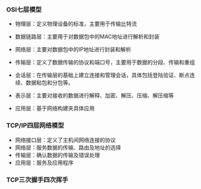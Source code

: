 ### OSI七层模型

- 物理层：定义物理设备的标准，主要用于传输比特流

- 数据链路层：主要用于对数据包中的MAC地址进行解析和封装

- 网络层：主要对数据包中的IP地址进行封装和解析

- 传输层：定义了数据传输的协议和端口号，主要用于数据的分段、传输和重组

- 会话层：在传输层的基础上建立连接和管理会话，具体包括登陆验证、断点连续、数据粘包和分包等。

- 表示层：主要对接收的数据进行解释、加密、解压、压缩、解压缩等

- 应用层：基于网络构建夹具体应用

  

### TCP/IP四层网络模型

- 网络接口层：定义了主机间网络连接的协议
- 网络层：服务数据的传输、路由及地址的选择
- 传输层：确认数据的传输及错误处理
- 应用层：服务及应用程序



### TCP三次握手四次挥手

